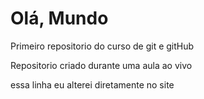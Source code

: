 # Olá, Mundo
 Primeiro repositorio do curso de  git e gitHub

 Repositorio criado durante uma aula ao vivo
 
 essa linha eu alterei diretamente no site 
 

